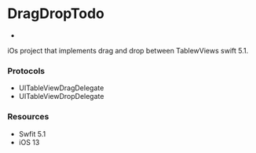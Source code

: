 # DragDropTodo


-
iOs project that implements drag and drop between TablewViews swift 5.1.

### Protocols

* UITableViewDragDelegate	
* UITableViewDropDelegate

### Resources 

* Swfit 5.1
* iOS 13